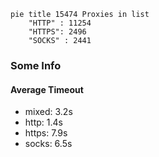 
```mermaid
pie title 15474 Proxies in list
    "HTTP" : 11254
    "HTTPS": 2496
    "SOCKS" : 2441
```

### Some Info
#### Average Timeout

- mixed: 3.2s
- http: 1.4s
- https: 7.9s
- socks: 6.5s